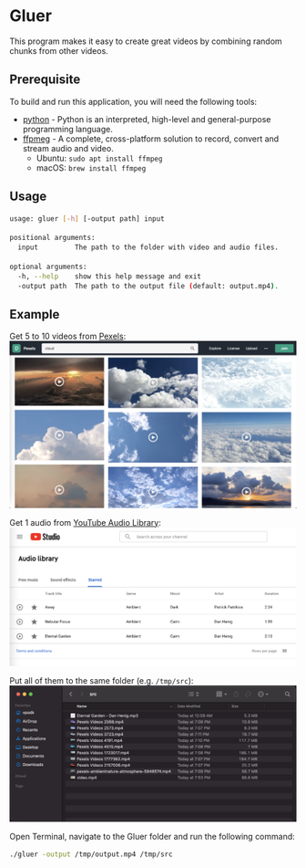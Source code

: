 # Gluer

This program makes it easy to create great videos by combining random chunks from other videos.

## Prerequisite
To build and run this application, you will need the following tools:

- [python](https://www.python.org/downloads/) - Python is an interpreted, high-level and general-purpose programming language.
- [ffpmeg](https://ffmpeg.org/download.html) - A complete, cross-platform solution to record, convert and stream audio and video.
  - Ubuntu: `sudo apt install ffmpeg`
  - macOS: `brew install ffmpeg`


## Usage
```bash
usage: gluer [-h] [-output path] input

positional arguments:
  input         The path to the folder with video and audio files.

optional arguments:
  -h, --help    show this help message and exit
  -output path  The path to the output file (default: output.mp4).
```

## Example
Get 5 to 10 videos from [Pexels](https://www.pexels.com/search/videos/cloud/):
![Pexels Screenshot](screenshots/pexels-screenshot.png)

Get 1 audio from [YouTube Audio Library](https://youtube.com/audiolibrary):
![Pexels Screenshot](screenshots/youtube-audio-library.png)

Put all of them to the same folder (e.g. `/tmp/src`):
![Pexels Screenshot](screenshots/finder-src-folder.png)

Open Terminal, navigate to the Gluer folder and run the following command:
```bash
./gluer -output /tmp/output.mp4 /tmp/src
```

